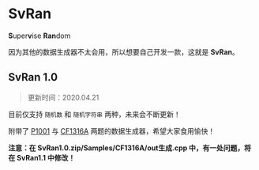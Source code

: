 # SvRan

**S**uper**v**ise **Ran**dom

因为其他的数据生成器不太会用，所以想要自己开发一款，这就是 **SvRan**。

## SvRan 1.0

>更新时间：2020.04.21

目前仅支持 `随机数` 和 `随机字符串` 两种，未来会不断更新！

附带了 [P1001](https://www.luogu.com.cn/problem/P1001) 与 [CF1316A](https://codeforces.ml/problemset/problem/1316/A) 两题的数据生成器，希望大家食用愉快！

**注意：在 SvRan1.0.zip/Samples/CF1316A/out生成.cpp 中，有一处问题，将在 SvRan1.1 中修改！**
